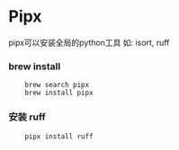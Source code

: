 # Pipx

pipx可以安装全局的python工具 如: isort, ruff

### brew install
```Shell
    brew search pipx
    brew install pipx
```

### 安装 ruff
```Shell
    pipx install ruff
```